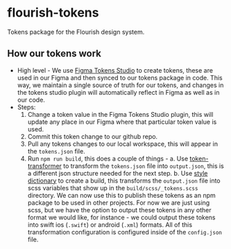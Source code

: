 # flourish-tokens
Tokens package for the Flourish design system.

## How our tokens work
* High level - We use [Figma Tokens Studio](https://tokens.studio/) to create tokens, these are used in our Figma and then synced to our tokens package in code. This way, we maintain a single source of truth for our tokens, and changes in the tokens studio plugin will automatically reflect in Figma as well as in our code.
* Steps:
  1. Change a token value in the Figma Tokens Studio plugin, this will update any place in our Figma where that particular token value is used. 
  2. Commit this token change to our github repo.
  3. Pull any tokens changes to our local workspace, this will appear in the `tokens.json` file.
  4. Run `npm run build`, this does a couple of things - 
      a. Use [token-transformer](https://www.npmjs.com/package/token-transformer) to transform the `tokens.json` file into `output.json`, this is a different json structure needed for the next step.
      b. Use [style dictionary](https://amzn.github.io/style-dictionary/#/) to create a build, this transforms the `output.json` file into scss variables that show up in the `build/scss/_tokens.scss` directory. We can now use this to publish these tokens as an npm package to be used in other projects. For now we are just using scss, but we have the option to output these tokens in any other format we would like, for instance - we could output these tokens into swift ios (`.swift`) or android (`.xml`) formats. All of this transformation configuration is configured inside of the `config.json` file.